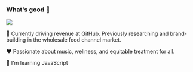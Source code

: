 ### What's good 👋

![](https://media.giphy.com/media/l4KhNBgG8RaItFkDS/giphy.gif)

🔭 Currently driving revenue at GitHub. Previously researching and brand-building in the wholesale food channel market. 

:heart: Passionate about music, wellness, and equitable treatment for all.

:seedling: I'm learning JavaScript




<!--
**aarchuleta/aarchuleta** is a ✨ _special_ ✨ repository because its `README.md` (this file) appears on your GitHub profile.

Here are some ideas to get you started:

- 🔭 I’m currently working on ...
- 🌱 I’m currently learning ...
- 👯 I’m looking to collaborate on ...
- 🤔 I’m looking for help with ...
- 💬 Ask me about ...
- 📫 How to reach me: ...
- 😄 Pronouns: ...
- ⚡ Fun fact: ...
-->
